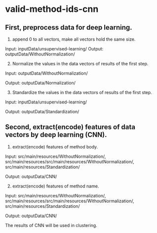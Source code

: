 # valid-method-ids-cnn

## First, preprocess data for deep learning.
1. append 0 to all vectors, make all vectors hold the same size.

Input: inputData/unsupervised-learning/
Output: outputData/WithoutNormalization/

2. Normalize the values in the data vectors of results of the first step.

Input: outputData/WithoutNormalization/

Output: outputData/Normalization/

3. Standardize the values in the data vectors of results of the first step.

Input: inputData/unsupervised-learning/

Output: outputData/Standardization/

## Second, extract(encode) features of data vectors by deep learning (CNN).
1. extract(encode) features of method body.

Input: src/main/resources/WithoutNormalization/, src/main/resources/src/main/resources/WithoutNormalization/, src/main/resources/Standardization/

Output: outputData/CNN/

2. extract(encode) features of method name.

Input: src/main/resources/WithoutNormalization/, src/main/resources/src/main/resources/WithoutNormalization/, src/main/resources/Standardization/

Output: outputData/CNN/

The results of CNN will be used in clustering.
